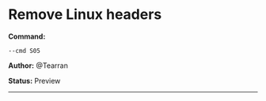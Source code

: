 # Remove Linux headers
**Command:** 
~~~
--cmd S05
~~~

**Author:** @Tearran

**Status:** Preview



***

